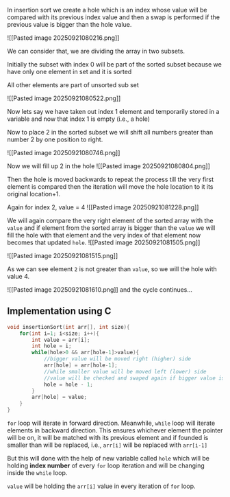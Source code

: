In insertion sort we create a hole which is an index whose value  will be compared with its previous index value and then a swap is performed if the previous value is bigger than the hole value.

![[Pasted image 20250921080216.png]]

We can consider that, we are dividing the array in two subsets. 

Initially the subset with index 0 will be part of the sorted subset because we have only one element in set and it is sorted

All other elements are part of unsorted sub set

![[Pasted image 20250921080522.png]]

Now lets say we have taken out index 1 element and temporarily stored in a variable and now that index 1 is empty (i.e., a hole)

Now to place 2 in the sorted subset we will shift all numbers greater than number 2 by one position to right.

![[Pasted image 20250921080746.png]]

Now we will fill up 2 in the hole
![[Pasted image 20250921080804.png]]

Then the hole is moved backwards to repeat the process till the very first element is compared then the iteration will move the hole location to it its original location+1.

Again for index 2, value = 4
![[Pasted image 20250921081228.png]]

We will again compare the very right element of the sorted array with the `value`
and if element from the sorted array is bigger than the `value` we will fill the hole with that element and the very index of that element now becomes that updated `hole`.
![[Pasted image 20250921081505.png]]

![[Pasted image 20250921081515.png]]

As we can see element `2` is not greater than `value`, so we will the hole with value 4.

![[Pasted image 20250921081610.png]]
and the cycle continues...

## Implementation using C
```C
void insertionSort(int arr[], int size){
	for(int i=1; i<size; i++){
		int value = arr[i];
		int hole = i;
		while(hole>0 && arr[hole-1]>value){
			//bigger value will be moved right (higher) side
			arr[hole] = arr[hole-1];
			//while smaller value will be moved left (lower) side
			//value will be checked and swaped again if bigger value is founded
			hole = hole - 1;
		}
		arr[hole] = value;
	}
}
```

`for` loop will iterate in forward direction. Meanwhile, `while` loop will iterate elements in backward direction. 
This ensures whichever element the pointer will be on, it will be matched with its previous element and if founded is smaller than will be replaced, i.e., `arr[i]` will be replaced with `arr[i-1]`

But this will done with the help of new variable called `hole` which will be holding __index number__  of every `for` loop iteration and will be changing inside the `while` loop.

`value` will be holding the `arr[i]` value in every iteration of `for` loop. 